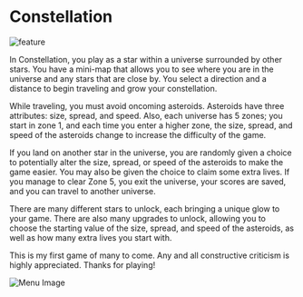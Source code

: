 # Constellation

![feature](https://github.com/JasonLandis/Constellation/assets/100310833/95ccc9fc-0711-4aed-8d75-f35c7dd4cfaf)


In Constellation, you play as a star within a universe surrounded by other stars. You have a mini-map that allows you to see where you are in the universe and any stars that are close by. You select a direction and a distance to begin traveling and grow your constellation.

While traveling, you must avoid oncoming asteroids. Asteroids have three attributes: size, spread, and speed. Also, each universe has 5 zones; you start in zone 1, and each time you enter a higher zone, the size, spread, and speed of the asteroids change to increase the difficulty of the game.

If you land on another star in the universe, you are randomly given a choice to potentially alter the size, spread, or speed of the asteroids to make the game easier. You may also be given the choice to claim some extra lives. If you manage to clear Zone 5, you exit the universe, your scores are saved, and you can travel to another universe.

There are many different stars to unlock, each bringing a unique glow to your game. There are also many upgrades to unlock, allowing you to choose the starting value of the size, spread, and speed of the asteroids, as well as how many extra lives you start with.

This is my first game of many to come. Any and all constructive criticism is highly appreciated. Thanks for playing!


![Menu Image](https://github.com/JasonLandis/Constellation/assets/100310833/58365bdf-2437-45b1-90ac-a78ce7fc143c)
